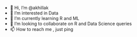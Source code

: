 - 👋 Hi, I’m @akhillak
- 👀 I’m interested in Data 
- 🌱 I’m currently learning R and ML
- 💞️ I’m looking to collaborate on R and Data Science queries
- 📫 How to reach me , just ping

<!---
akhillak/akhillak is a ✨ special ✨ repository because its `README.md` (this file) appears on your GitHub profile.
You can click the Preview link to take a look at your changes.
--->
